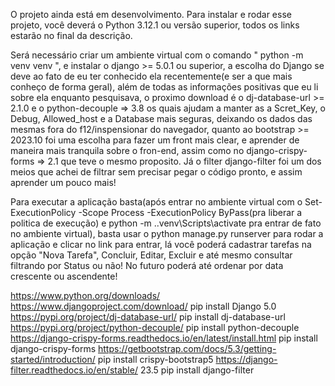  O projeto ainda está em desenvolvimento.
 Para instalar e rodar esse projeto, você deverá o Python 3.12.1 ou versão superior, todos os links estarão no final da descrição.

 Será necessário criar um ambiente virtual com o comando " python -m venv venv ", e instalar o django >= 5.0.1 ou superior,
a escolha do Django se deve ao fato de eu ter conhecido ela recentemente(e ser a que mais conheço de forma geral), além de todas as informações
positivas que eu li sobre ela enquanto pesquisava, o proximo download é o  dj-database-url >= 2.1.0 e o python-decouple => 3.8  os quais ajudam a manter as a Scret_Key,
o Debug, Allowed_host e a Database mais seguras, deixando os dados das mesmas fora do f12/inspensionar do navegador, quanto ao bootstrap >= 2023.10 foi uma escolha para
fazer um front mais clear, e aprender de maneira mais tranquila sobre o fron-end, assim como no django-crispy-forms => 2.1 que teve o mesmo proposito. Já o filter 
django-filter foi um dos meios que achei de filtrar sem precisar pegar o código pronto, e assim aprender um pouco mais!

Para executar a aplicação basta(após entrar no ambiente virtual com o Set-ExecutionPolicy -Scope Process -ExecutionPolicy ByPass(pra liberar a politica de execução) e python -m .\.venv\Scripts\activate pra entrar de fato no ambiente virtual), basta
usar o python manage.py runserver para rodar a aplicação e clicar no link para entrar, lá você poderá cadastrar tarefas na opção
"Nova Tarefa", Concluir, Editar, Excluir e até mesmo consultar filtrando por Status ou não! No futuro poderá até ordenar por data crescente ou ascendente!
 

https://www.python.org/downloads/
https://www.djangoproject.com/download/
pip install Django 5.0
https://pypi.org/project/dj-database-url/
pip install dj-database-url
https://pypi.org/project/python-decouple/
pip install python-decouple
https://django-crispy-forms.readthedocs.io/en/latest/install.html
pip install django-crispy-forms
https://getbootstrap.com/docs/5.3/getting-started/introduction/
pip install crispy-bootstrap5
https://django-filter.readthedocs.io/en/stable/
23.5 pip install django-filter
